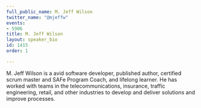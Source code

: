 ```yaml
---
full_public_name: M. Jeff Wilson
twitter_name: "@mjeffw"
events:
- 5906
title: M. Jeff Wilson
layout: speaker_bio
id: 1415
order: 1

---
```

M. Jeff Wilson is a avid software developer, published author, certified scrum master and SAFe Program Coach, and lifelong learner. He has worked with teams in the telecommunications, insurance, traffic engineering, retail, and other industries to develop and deliver solutions and improve processes. 